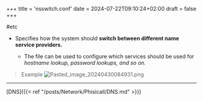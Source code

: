 +++
title = 'nsswitch.conf'
date = 2024-07-22T09:10:24+02:00
draft = false
+++


#etc
 - Specifies how the system should **switch between different name service providers.** 
 
	 - The file can be used to configure which services should be used for *hostname lookup, password lookups, and so on.*



>Example
>![Pasted_image_20240430084931.png](/Notes/Pasted_image_20240430084931.png)

---
[DNS]({{< ref "/posts/Network/Phisicall/DNS.md" >}})








